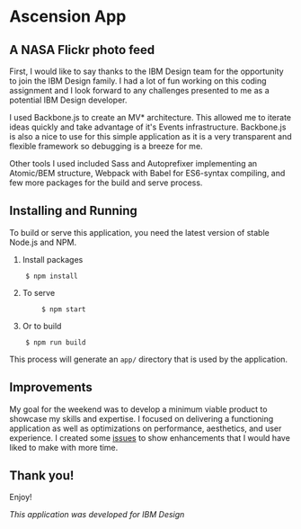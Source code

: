 # Ascension App
## A NASA Flickr photo feed

First, I would like to say thanks to the IBM Design team for the opportunity to join the IBM Design family. I had a lot of fun working on this coding assignment and I look forward to any challenges presented to me as a potential IBM Design developer.

I used Backbone.js to create an MV\* architecture. This allowed me to iterate ideas quickly and take advantage of it's Events infrastructure. Backbone.js is also a nice to use for this simple application as it is a very transparent and flexible framework so debugging is a breeze for me.

Other tools I used included Sass and Autoprefixer implementing an Atomic/BEM structure, Webpack with Babel for ES6-syntax compiling, and few more packages for the build and serve process.


## Installing and Running

To build or serve this application, you need the latest version of stable Node.js and NPM.

1. Install packages

````
    $ npm install
````

2. To serve

````
		$ npm start
````

3. Or to build

````
	$ npm run build
````

This process will generate an `app/` directory that is used by the application.


## Improvements

My goal for the weekend was to develop a minimum viable product to showcase my skills and expertise. I focused on delivering a functioning application as well as optimizations on performance, aesthetics, and user experience. I created some [issues](https://github.com/cuyaproductions/ascension-nasa-flickr/issues) to show enhancements that I would have liked to make with more time.

## Thank you!

Enjoy!


*This application was developed for IBM Design*
